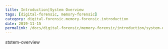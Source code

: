 ```yaml
---
title: Introduction|System Overview
tags: [digital-forensic, memory-forensic]
category: digital-forensic.memory-forensic.introduction
date: 2019-11-15
permalink: /docs/digital-forensic/memory-forensic/introduction/system-overview
---
```


ststem-overview
